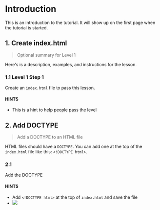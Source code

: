 # Introduction

This is an introduction to the tutorial. It will show up on the first page when the tutorial is started.

## 1. Create index.html

> Optional summary for Level 1

Here's is a description, examples, and instructions for the lesson.

### 1.1 Level 1 Step 1

Create an `index.html` file to pass this lesson.

#### HINTS

- This is a hint to help people pass the level

## 2. Add DOCTYPE

> Add a DOCTYPE to an HTML file

HTML files should have a `DOCTYPE`. You can add one at the top of the `index.html` file like this: `<!DOCTYPE html>`.

### 2.1

Add the DOCTYPE

#### HINTS

- Add `<!DOCTYPE html>` at the top of `index.html` and save the file
- ![](/coderoad/assets/1.png)